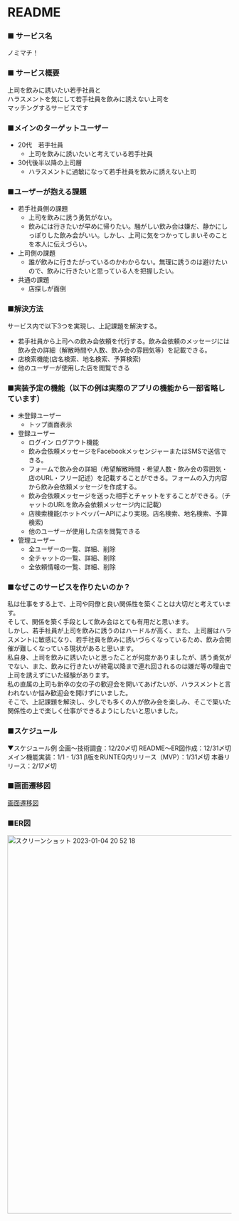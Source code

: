 # README

### ■ サービス名
ノミマチ！

### ■ サービス概要
上司を飲みに誘いたい若手社員と  
ハラスメントを気にして若手社員を飲みに誘えない上司を  
マッチングするサービスです  

### ■メインのターゲットユーザー
- 20代　若手社員
    - 上司を飲みに誘いたいと考えている若手社員
- 30代後半以降の上司層
    - ハラスメントに過敏になって若手社員を飲みに誘えない上司

### ■ユーザーが抱える課題
- 若手社員側の課題
    - 上司を飲みに誘う勇気がない。
    - 飲みには行きたいが早めに帰りたい。騒がしい飲み会は嫌だ、静かにしっぽりした飲み会がいい。しかし、上司に気をつかってしまいそのことを本人に伝えづらい。
- 上司側の課題
    - 誰が飲みに行きたがっているのかわからない。無理に誘うのは避けたいので、飲みに行きたいと思っている人を把握したい。
- 共通の課題
    - 店探しが面倒

### ■解決方法
サービス内で以下3つを実現し、上記課題を解決する。

- 若手社員から上司への飲み会依頼を代行する。飲み会依頼のメッセージには飲み会の詳細（解散時間や人数、飲み会の雰囲気等）を記載できる。
- 店検索機能(店名検索、地名検索、予算検索)
- 他のユーザーが使用した店を閲覧できる

### ■実装予定の機能（以下の例は実際のアプリの機能から一部省略しています）
- 未登録ユーザー
    - トップ画面表示
- 登録ユーザー
    - ログイン ログアウト機能
    - 飲み会依頼メッセージをFacebookメッセンジャーまたはSMSで送信できる。
    - フォームで飲み会の詳細（希望解散時間・希望人数・飲み会の雰囲気・店のURL・フリー記述）を記載することができる。フォームの入力内容から飲み会依頼メッセージを作成する。
    - 飲み会依頼メッセージを送った相手とチャットをすることができる。（チャットのURLを飲み会依頼メッセージ内に記載）
    - 店検索機能(ホットペッパーAPIにより実現。店名検索、地名検索、予算検索)
    - 他のユーザーが使用した店を閲覧できる
- 管理ユーザー
    - 全ユーザーの一覧、詳細、削除
    - 全チャットの一覧、詳細、削除
    - 全依頼情報の一覧、詳細、削除

### ■なぜこのサービスを作りたいのか？
私は仕事をする上で、上司や同僚と良い関係性を築くことは大切だと考えています。  
そして、関係を築く手段として飲み会はとても有用だと思います。  
しかし、若手社員が上司を飲みに誘うのはハードルが高く、また、上司層はハラスメントに敏感になり、若手社員を飲みに誘いづらくなっているため、飲み会開催が難しくなっている現状があると思います。  
私自身、上司を飲みに誘いたいと思ったことが何度かありましたが、誘う勇気がでない、また、飲みに行きたいが終電以降まで連れ回されるのは嫌だ等の理由で上司を誘えずにいた経験があります。  
私の直属の上司も新卒の女の子の歓迎会を開いてあげたいが、ハラスメントと言われないか悩み歓迎会を開けずにいました。  
そこで、上記課題を解決し、少しでも多くの人が飲み会を楽しみ、そこで築いた関係性の上で楽しく仕事ができるようにしたいと思いました。  

### ■スケジュール
▼スケジュール例
企画〜技術調査：12/20〆切
README〜ER図作成：12/31〆切
メイン機能実装：1/1 - 1/31
β版をRUNTEQ内リリース（MVP）：1/31〆切
本番リリース：2/17〆切

### ■画面遷移図
[画面遷移図](https://www.figma.com/file/tvDbdZaatlwxrx1UqF9Swe/%E7%94%BB%E9%9D%A2%E9%81%B7%E7%A7%BB%E5%9B%B3?node-id=0%3A1&t=wqBr0aBA8R8MmxPt-1)

### ■ER図
<img width="850" alt="スクリーンショット 2023-01-04 20 52 18" src="https://user-images.githubusercontent.com/86270681/210551062-fa6cb4fb-2dc4-4ebb-a0f7-33cdcbb4915b.png">
